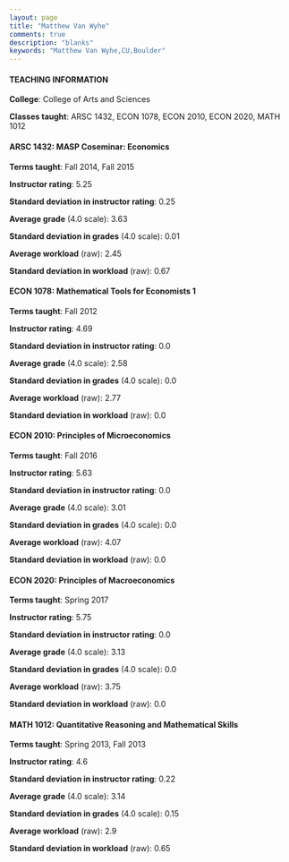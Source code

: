 ```yaml
---
layout: page
title: "Matthew Van Wyhe" 
comments: true
description: "blanks"
keywords: "Matthew Van Wyhe,CU,Boulder"
---
```

<head>
<script src="https://ajax.googleapis.com/ajax/libs/jquery/2.1.3/jquery.min.js"></script>
<script src="https://dl.dropboxusercontent.com/s/pc42nxpaw1ea4o9/highcharts.js?dl=0"></script>
<!-- <script src="../assets/js/highcharts.js"></script> -->
<style type="text/css">@font-face {
	font-family: "Bebas Neue";
	src: url(https://www.filehosting.org/file/details/544349/BebasNeue Regular.otf) format("opentype");
	}
	h1.Bebas { 
		font-family: "Bebas Neue", Verdana, Tahoma;
	}
</style>
</head>
	   
#### TEACHING INFORMATION

**College**: College of Arts and Sciences

**Classes taught**: ARSC 1432, ECON 1078, ECON 2010, ECON 2020, MATH 1012

#### ARSC 1432: MASP Coseminar: Economics

**Terms taught**: Fall 2014, Fall 2015

**Instructor rating**: 5.25

**Standard deviation in instructor rating**: 0.25

**Average grade** (4.0 scale): 3.63

**Standard deviation in grades** (4.0 scale): 0.01

**Average workload** (raw): 2.45

**Standard deviation in workload** (raw): 0.67

#### ECON 1078: Mathematical Tools for Economists 1

**Terms taught**: Fall 2012

**Instructor rating**: 4.69

**Standard deviation in instructor rating**: 0.0

**Average grade** (4.0 scale): 2.58

**Standard deviation in grades** (4.0 scale): 0.0

**Average workload** (raw): 2.77

**Standard deviation in workload** (raw): 0.0

#### ECON 2010: Principles of Microeconomics

**Terms taught**: Fall 2016

**Instructor rating**: 5.63

**Standard deviation in instructor rating**: 0.0

**Average grade** (4.0 scale): 3.01

**Standard deviation in grades** (4.0 scale): 0.0

**Average workload** (raw): 4.07

**Standard deviation in workload** (raw): 0.0

#### ECON 2020: Principles of Macroeconomics

**Terms taught**: Spring 2017

**Instructor rating**: 5.75

**Standard deviation in instructor rating**: 0.0

**Average grade** (4.0 scale): 3.13

**Standard deviation in grades** (4.0 scale): 0.0

**Average workload** (raw): 3.75

**Standard deviation in workload** (raw): 0.0

#### MATH 1012: Quantitative Reasoning and Mathematical Skills

**Terms taught**: Spring 2013, Fall 2013

**Instructor rating**: 4.6

**Standard deviation in instructor rating**: 0.22

**Average grade** (4.0 scale): 3.14

**Standard deviation in grades** (4.0 scale): 0.15

**Average workload** (raw): 2.9

**Standard deviation in workload** (raw): 0.65

